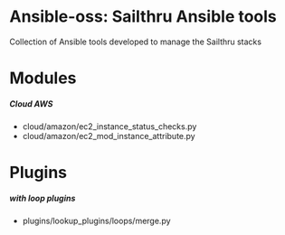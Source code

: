 # Ansible-oss: Sailthru Ansible tools
Collection of Ansible tools developed to manage the Sailthru stacks

# Modules
##### Cloud AWS
* cloud/amazon/ec2_instance_status_checks.py
* cloud/amazon/ec2_mod_instance_attribute.py

# Plugins
##### with loop plugins 
* plugins/lookup_plugins/loops/merge.py
